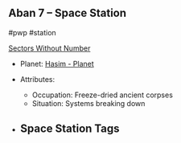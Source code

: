 ## Aban 7 &ndash; Space Station

#pwp #station 

[Sectors Without Number](https://sectorswithoutnumber.com/sector/bfDcBzTtgpeyLUfwzjio/spaceStation/lcvuwYpFY2w59YdLIryW)

- Planet: [Hasim - Planet](Hasim%20-%20Planet.md)

- Attributes:
   -   Occupation: Freeze-dried ancient corpses
   -   Situation: Systems breaking down

- Space Station Tags
	-  
